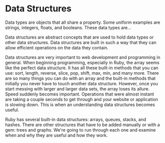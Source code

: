 # Data Structures

Data types are objects that all share a property. Some uniform examples are strings, integers, floats, and booleans. These data types are...

Data structures are abstract concepts that are used to hold data types or other data structures. Data structures are built in such a way that they can allow efficient operations on the data they contain.

Data structures are very important to web development and programming in general. When beginning programming, especially in Ruby, the array seems like the perfect data structure. It has all these built-in methods that you can use: sort, length, reverse, slice, pop, shift, max, min, and many more. There are so many things you can do with an array and the built-in methods that initially you never have to touch another data structure. However, once you start messing with larger and larger data sets, the array loses its allure. Speed suddenly becomes important. Operations that were almost instant are taking a couple seconds to get through and your website or application is slowing down. This is when an understanding data structures becomes useful.

Ruby has several built-in data structures: arrays, queues, stacks, and hashes. There are other structures that have to be added manually or with a gem: trees and graphs. We're going to run through each one and examine when and why they are useful and how they work.
